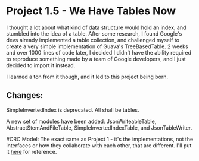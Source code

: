 # Project 1.5 - We Have Tables Now

I thought a lot about what kind of data structure would hold an index, and stumbled into the idea of a table.
After some research, I found Google's devs already implemented a table collection, and challenged myself to create a
very simple implementation of Guava's TreeBasedTable. 2 weeks and over 1000 lines of code later, I decided I didn't have the ability
required to reproduce something made by a team of Google developers, and I just decided to import it instead.

I learned a ton from it though, and it led to this project being born.

## Changes:
SimpleInvertedIndex is deprecated. All shall be tables.

A new set of modules have been added: JsonWriteableTable, AbstractStemAndFileTable, SimpleInvertedIndexTable,
and JsonTableWriter.

#CRC Model:
The exact same as Project 1 - it's the implementations, not the interfaces or how they collaborate with each other, that are different.
I'll put it [here](https://lucid.app/lucidchart/7fe9eb7c-befc-41dc-a8d5-ffd00daeb6d8/edit?invitationId=inv_3850d397-fcf1-4a9d-9ffd-25499cddf566&page=0_0#)
for reference.